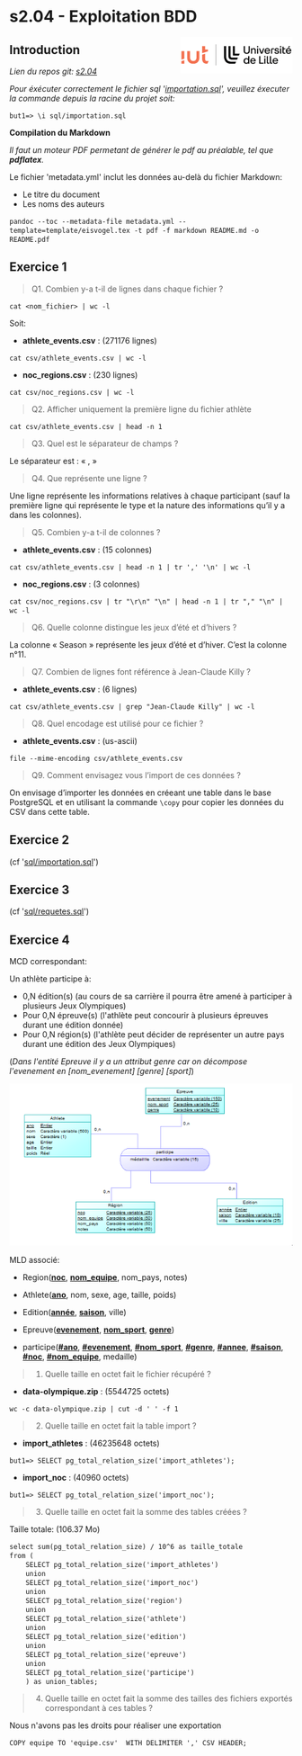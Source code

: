 # s2.04 - Exploitation BDD

<img src="images/Logo-IUT-de-Lille_2022.png" width="200" align="right">

## Introduction

*Lien du repos git: [s2.04](https://github.com/brvslow/s2.04)*

*Pour éxécuter correctement le fichier sql '[importation.sql](./sql/importation.sql)', veuillez éxecuter la commande depuis la racine du projet soit:*

```
but1=> \i sql/importation.sql
```

**Compilation du Markdown**

*Il faut un moteur PDF permetant de générer le pdf au préalable, tel que **pdflatex**.*

Le fichier 'metadata.yml' inclut les données au-delà du fichier Markdown:

- Le titre du document
- Les noms des auteurs

```
pandoc --toc --metadata-file metadata.yml --template=template/eisvogel.tex -t pdf -f markdown README.md -o README.pdf
```

## Exercice 1

> Q1. Combien y-a t-il de lignes dans chaque fichier ?

```
cat <nom_fichier> | wc -l
```
Soit:

- **athlete_events.csv** : (271176 lignes)

```
cat csv/athlete_events.csv | wc -l
```

- **noc_regions.csv** : (230 lignes)

```
cat csv/noc_regions.csv | wc -l
```

> Q2. Afficher uniquement la première ligne du fichier athlète

```
cat csv/athlete_events.csv | head -n 1
```

> Q3. Quel est le séparateur de champs ?

Le séparateur est : « , »

> Q4. Que représente une ligne ?

Une ligne représente les informations relatives à chaque participant (sauf la première ligne qui représente le type et la nature des informations qu’il y a dans les colonnes).

> Q5. Combien y-a t-il de colonnes ?

- **athlete_events.csv** : (15 colonnes)

```
cat csv/athlete_events.csv | head -n 1 | tr ',' '\n' | wc -l
```

- **noc_regions.csv** : (3 colonnes)
```
cat csv/noc_regions.csv | tr "\r\n" "\n" | head -n 1 | tr "," "\n" | wc -l
```

> Q6. Quelle colonne distingue les jeux d’été et d’hivers ?

La colonne « Season » représente les jeux d’été et d’hiver. C’est la colonne n°11.

> Q7. Combien de lignes font référence à Jean-Claude Killy ?

- **athlete_events.csv** : (6 lignes)
```
cat csv/athlete_events.csv | grep "Jean-Claude Killy" | wc -l
```

> Q8. Quel encodage est utilisé pour ce fichier ?

- **athlete_events.csv** : (us-ascii)
```
file --mime-encoding csv/athlete_events.csv
```

> Q9. Comment envisagez vous l’import de ces données ?

On envisage d’importer les données en créeant une table dans le base PostgreSQL et en utilisant la commande ``\copy`` pour copier les données du CSV dans cette table.

## Exercice 2

(cf '[sql/importation.sql](./sql/importation.sql)')

## Exercice 3

(cf '[sql/requetes.sql](./sql/requetes.sql)')

## Exercice 4

MCD correspondant:

Un athlète participe à:
- 0,N édition(s) (au cours de sa carrière il pourra être amené à participer à plusieurs Jeux Olympiques)
- Pour 0,N épreuve(s) (l'athlète peut concourir à plusieurs épreuves durant une édition donnée)
- Pour 0,N région(s) (l'athlète peut décider de représenter un autre pays durant une édition des Jeux Olympiques) 

(*Dans l'entité Epreuve il y a un attribut genre car on décompose l'evenement en [nom_evenement] [genre] [sport]*)

![MCD du sujet](mcd/mcd.png)

MLD associé:

- Region(<u>**noc**</u>, <u>**nom_equipe**</u>, nom_pays, notes)

- Athlete(<u>**ano**</u>, nom, sexe, age, taille, poids)

- Edition(<u>**année**</u>, <u>**saison**</u>, ville)

- Epreuve(<u>**evenement**</u>, <u>**nom_sport**</u>, <u>**genre**</u>)

- participe(<u>**#ano**</u>, <u>**#evenement**</u>, <u>**#nom_sport**</u>, <u>**#genre**</u>, <u>**#annee**</u>, <u>**#saison**</u>, <u>**#noc**</u>, <u>**#nom_equipe**</u>, medaille)

> 1. Quelle taille en octet fait le fichier récupéré ?

- **data-olympique.zip** : (5544725 octets)

```
wc -c data-olympique.zip | cut -d ' ' -f 1
```

> 2. Quelle taille en octet fait la table import ?

- **import_athletes** : (46235648 octets)

```
but1=> SELECT pg_total_relation_size('import_athletes');
```

- **import_noc** : (40960 octets)
```
but1=> SELECT pg_total_relation_size('import_noc');
```

> 3. Quelle taille en octet fait la somme des tables créées ? 

Taille totale: (106.37 Mo)

```
select sum(pg_total_relation_size) / 10^6 as taille_totale
from (
    SELECT pg_total_relation_size('import_athletes')
    union
    SELECT pg_total_relation_size('import_noc')
    union
    SELECT pg_total_relation_size('region')
    union
    SELECT pg_total_relation_size('athlete')
    union
    SELECT pg_total_relation_size('edition')
    union
    SELECT pg_total_relation_size('epreuve')
    union
    SELECT pg_total_relation_size('participe')
    ) as union_tables;
```

> 4. Quelle taille en octet fait la somme des tailles des fichiers exportés correspondant à ces tables ?

Nous n'avons pas les droits pour réaliser une exportation

```
COPY equipe TO 'equipe.csv'  WITH DELIMITER ',' CSV HEADER;
```